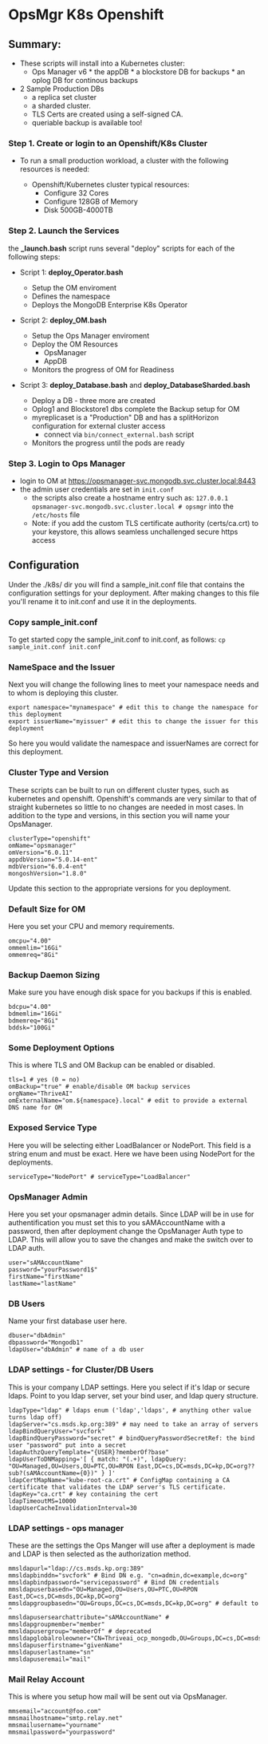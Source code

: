 # OpsMgr K8s Openshift

## Summary:

- These scripts will install into a Kubernetes cluster:
  * Ops Manager v6
  		* the appDB
  		* a blockstore DB for backups
  		* an oplog DB for continous backups
- 2 Sample Production DBs
  * a replica set cluster
  * a sharded cluster.
  * TLS Certs are created using a self-signed CA.
  * queriable backup is available too!

### Step 1. Create or login to an Openshift/K8s Cluster

- To run a small production workload, a cluster with the following resources is needed:

  * Openshift/Kubernetes cluster typical resources:
    * Configure 32 Cores
    * Configure 128GB of Memory
    * Disk 500GB-4000TB

### Step 2. Launch the Services

the **_launch.bash** script runs several "deploy" scripts for each of the following steps:

- Script 1: **deploy_Operator.bash**

  - Setup the OM enviroment
  - Defines the namespace
  - Deploys the MongoDB Enterprise K8s Operator
- Script 2: **deploy_OM.bash**

  - Setup the Ops Manager enviroment
  - Deploy the OM Resources
    - OpsManager
    - AppDB
  - Monitors the progress of OM for Readiness
- Script 3: **deploy_Database.bash** and **deploy_DatabaseSharded.bash**

  - Deploy a DB - three more are created
  - Oplog1 and Blockstore1 dbs complete the Backup setup for OM
  - myreplicaset is a "Production" DB and has a splitHorizon configuration for external cluster access
    - connect via ``bin/connect_external.bash`` script
  - Monitors the progress until the pods are ready

### Step 3. Login to Ops Manager

- login to OM at https://opsmanager-svc.mongodb.svc.cluster.local:8443
- the admin user credentials are set in ``init.conf``
  - the scripts also create a hostname entry such as:
    ``127.0.0.1       opsmanager-svc.mongodb.svc.cluster.local # opsmgr``
    into the ``/etc/hosts`` file
  - Note: if you add the custom TLS certificate authority (certs/ca.crt) to your keystore, this allows seamless unchallenged secure https access

## Configuration

Under the ./k8s/ dir you will find a sample_init.conf file that contains the configuration settings for your deployment.  After making changes to this file you'll rename it to init.conf and use it in the deployments.

### Copy sample_init.conf

To get started copy the sample_init.conf to init.conf, as follows:
`cp sample_init.conf init.conf`

### NameSpace and the Issuer

Next you will change the following lines to meet your namespace needs and to whom is deploying this cluster.

```
export namespace="mynamespace" # edit this to change the namespace for this deployment
export issuerName="myissuer" # edit this to change the issuer for this deployment
```

So here you would validate the namespace and issuerNames are correct for this deployment.

### Cluster Type and Version

These scripts can be built to run on different cluster types, such as kubernetes and openshift.  Openshift's commands are very similar to that of straight kubernetes so little to no changes are needed in most cases.  In addition to the type and versions, in this section you will name your OpsManager.

```
clusterType="openshift" 
omName="opsmanager"
omVersion="6.0.11"
appdbVersion="5.0.14-ent"
mdbVersion="6.0.4-ent"
mongoshVersion="1.8.0"
```

Update this section to the appropriate versions for you deployment.

### Default Size for OM

Here you set your CPU and memory requirements.

```
omcpu="4.00"
ommemlim="16Gi"
ommemreq="8Gi"
```

### Backup Daemon Sizing

Make sure you have enough disk space for you backups if this is enabled.

```
bdcpu="4.00"
bdmemlim="16Gi"
bdmemreq="8Gi"
bddsk="100Gi"
```

### Some Deployment Options

This is where TLS and OM Backup can be enabled or disabled.

```
tls=1 # yes (0 = no)
omBackup="true" # enable/disable OM backup services
orgName="ThriveAI"
omExternalName="om.${namespace}.local" # edit to provide a external DNS name for OM
```

### Exposed Service Type

Here you will be selecting either LoadBalancer or NodePort.  This field is a string enum and must be exact.  Here we have been using NodePort for the deployments.

```
serviceType="NodePort" # serviceType="LoadBalancer"
```

### OpsManager Admin

Here you set your opsmanager admin details.  Since LDAP will be in use for authentification you must set this to you sAMAccountName with a password, then after deployment change the OpsManager Auth type to LDAP.  This will allow you to save the changes and make the switch over to LDAP auth.

```
user="sAMAccountName"
password="yourPassword1$"
firstName="firstName"
lastName="lastName"
```

### DB Users

Name your first database user here.

```
dbuser="dbAdmin"
dbpassword="Mongodb1"
ldapUser="dbAdmin" # name of a db user
```

### LDAP settings - for Cluster/DB Users

This is your company LDAP settings.  Here you select if it's ldap or secure ldaps.  Point to you ldap server, set your bind user, and ldap query structure.

```
ldapType="ldap" # ldaps enum ('ldap','ldaps', # anything other value turns ldap off)
ldapServer="cs.msds.kp.org:389" # may need to take an array of servers
ldapBindQueryUser="svcfork"
ldapBindQueryPassword="secret" # bindQueryPasswordSecretRef: the bind user "password" put into a secret
ldapAuthzQueryTemplate="{USER}?memberOf?base"
ldapUserToDNMapping='[ { match: "(.+)", ldapQuery: "OU=Managed,OU=Users,OU=PTC,OU=RPON East,DC=cs,DC=msds,DC=kp,DC=org??sub?(sAMAccountName={0})" } ]'
ldapCertMapName="kube-root-ca.crt" # ConfigMap containing a CA certificate that validates the LDAP server's TLS certificate.
ldapKey="ca.crt" # key containing the cert
ldapTimeoutMS=10000
ldapUserCacheInvalidationInterval=30
```

### LDAP settings - ops manager

These are the settings the Ops Manger will use after a deployment is made and LDAP is then selected as the authorization method.

```
mmsldapurl="ldap://cs.msds.kp.org:389"
mmsldapbinddn="svcfork" # Bind DN e.g. "cn=admin,dc=example,dc=org"
mmsldapbindpassword="servicepassword" # Bind DN credentials
mmsldapuserbasedn="OU=Managed,OU=Users,OU=PTC,OU=RPON East,DC=cs,DC=msds,DC=kp,DC=org"
mmsldapgroupbasedn="OU=Groups,DC=cs,DC=msds,DC=kp,DC=org" # default to ^
mmsldapusersearchattribute="sAMAccountName" #
mmsldapgroupmember="member"
mmsldapusergroup="memberOf" # deprecated
mmsldapglobalroleowner="CN=Thriveai_ocp_mongodb,OU=Groups,DC=cs,DC=msds,DC=kp,DC=org"
mmsldapuserfirstname="givenName"
mmsldapuserlastname="sn"
mmsldapuseremail="mail"
```
### Mail Relay Account
This is where you setup how mail will be sent out via OpsManager.
```
mmsemail="account@foo.com"
mmsmailhostname="smtp.relay.net"
mmsmailusername="yourname"
mmsmailpassword="yourpassword"
```